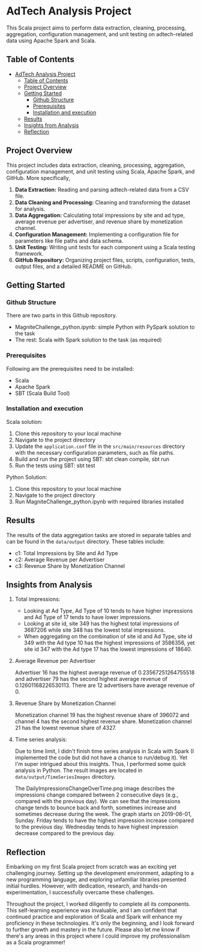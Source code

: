 # AdTech Analysis Project

This Scala project aims to perform data extraction, cleaning, processing, aggregation, configuration management, and unit testing on adtech-related data using Apache Spark and Scala.

## Table of Contents

- [AdTech Analysis Project](#adtech-analysis-project)
  - [Table of Contents](#table-of-contents)
  - [Project Overview](#project-overview)
  - [Getting Started](#getting-started)
    - [Github Structure](#github-structure)
    - [Prerequisites](#prerequisites)
    - [Installation and execution](#installation-and-execution)
  - [Results](#results)
  - [Insights from Analysis](#insights-from-analysis)
  - [Reflection](#reflection)


## Project Overview

This project includes data extraction, cleaning, processing, aggregation, configuration management, and unit testing using Scala, Apache Spark, and GitHub. More specifically, 

1. **Data Extraction:** Reading and parsing adtech-related data from a CSV file.
2. **Data Cleaning and Processing:** Cleaning and transforming the dataset for analysis.
3. **Data Aggregation:** Calculating total impressions by site and ad type, average revenue per advertiser, and revenue share by monetization channel.
4. **Configuration Management:** Implementing a configuration file for parameters like file paths and data schema.
5. **Unit Testing:** Writing unit tests for each component using a Scala testing framework.
6. **GitHub Repository:** Organizing project files, scripts, configuration, tests, output files, and a detailed README on GitHub.

## Getting Started

### Github Structure
There are two parts in this Github repository.

- MagniteChallenge_python.ipynb: simple Python with PySpark solution to the task 
- The rest: Scala with Spark solution to the task (as required)

### Prerequisites

Following are the prerequisites need to be installed:

- Scala
- Apache Spark
- SBT (Scala Build Tool)

### Installation and execution 

Scala solution: 
1. Clone this repository to your local machine
2. Navigate to the project directory
3. Update the `application.conf` file in the `src/main/resources` directory with the necessary configuration parameters, such as file paths.
4. Build and run the project using SBT: sbt clean compile, sbt run 
5. Run the tests using SBT: sbt test

Python Solution:
1. Clone this repository to your local machine
2. Navigate to the project directory
3. Run MagniteChallenge_python.ipynb with required libraries installed

## Results

The results of the data aggregation tasks are stored in separate tables and can be found in the `data/output` directory. These tables include:

- c1: Total Impressions by Site and Ad Type
- c2: Average Revenue per Advertiser
- c3: Revenue Share by Monetization Channel

## Insights from Analysis
1. Total impressions:

   - Looking at Ad Type, Ad Type of 10 tends to have higher impressions and Ad Type of 17 tends to have lower impressions. 
   - Looking at site id, site 349 has the highest total impressions of 3687206 while site 348 has the lowest total impressions. 
   - When aggregating on the combination of site id and Ad Type, site id 349 with the Ad type 10 has the highest impressions of 3586356, yet site id 347 with the Ad type 17 has the lowest impressions of 18640. 

2. Average Revenue per Advertiser
   
   Advertiser 16 has the highest average revenue of 0.23567251264755518 and advertiser 79 has the second highest average revenue of 0.12601168226530113. There are 12 advertisers have average revenue of 0. 

3. Revenue Share by Monetization Channel
   
   Monetization channel 19 has the highest revenue share of 396072 and channel 4 has the second highest revenue share. Monetization channel 21 has the lowest revenue share of 4327. 

4. Time series analysis:
   
   Due to time limit, I didn't finish time series analysis in Scala with Spark (I implemented the code but did not have a chance to run/debug it). Yet I'm super intrigued about this insights. Thus, I performed some quick analysis in Python. The result images are located in  `data/output/TimeSeriesImages` directory. 
   
   The DailyImpressionsChangeOverTime.png image describes the impressions change compared between 2 consecutive days (e.g., compared with the previous day). We can see that the impressions change tends to bounce back and forth, sometimes increase and sometimes decrease during the week. The graph starts on 2019-06-01, Sunday. Friday tends to have the highest impression increase compared to the previous day. Wednesday tends to have highest impression decrease compared to the previous day. 


## Reflection

Embarking on my first Scala project from scratch was an exciting yet challenging journey. Setting up the development environment, adapting to a new programming language, and exploring unfamiliar libraries presented initial hurdles. However, with dedication, research, and hands-on experimentation, I successfully overcame these challenges.

Throughout the project, I worked diligently to complete all its components. This self-learning experience was invaluable, and I am confident that continued practice and exploration of Scala and Spark will enhance my proficiency in these technologies. It's only the beginning, and I look forward to further growth and mastery in the future. Please also let me know if there's any areas in this project where I could improve my professionalism as a Scala programmer!




